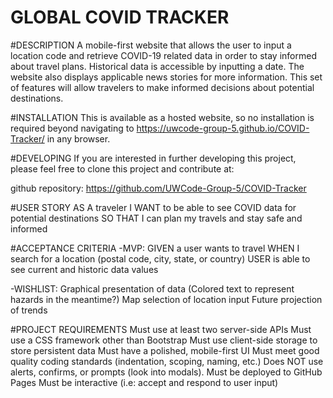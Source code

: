 # GLOBAL COVID TRACKER

#DESCRIPTION
A mobile-first website that allows the user to input a location code and retrieve COVID-19 related data in order to stay informed about travel plans. Historical data is accessible by inputting a date. The website also displays applicable news stories for more information. This set of features will allow travelers to make informed decisions about potential destinations.

#INSTALLATION
This is available as a hosted website, so no installation is required beyond navigating to https://uwcode-group-5.github.io/COVID-Tracker/ in any browser.

#DEVELOPING
If you are interested in further developing this project, please feel free to clone this project and contribute at:

github repository: https://github.com/UWCode-Group-5/COVID-Tracker


#USER STORY
AS A traveler
I WANT to be able to see COVID data for potential destinations
SO THAT I can plan my travels and stay safe and informed

#ACCEPTANCE CRITERIA
-MVP: 
GIVEN a user wants to travel
WHEN I search for a location (postal code, city, state, or country)
USER is able to see current and historic data values

-WISHLIST:
Graphical presentation of data
(Colored text to represent hazards in the meantime?)
Map selection of location input
Future projection of trends

#PROJECT REQUIREMENTS
Must use at least two server-side APIs
Must use a CSS framework other than Bootstrap
Must use client-side storage to store persistent data
Must have a polished, mobile-first UI
Must meet good quality coding standards (indentation, scoping, naming, etc.)
Does NOT use alerts, confirms, or prompts (look into modals). 
Must be deployed to GitHub Pages
Must be interactive (i.e: accept and respond to user input)




